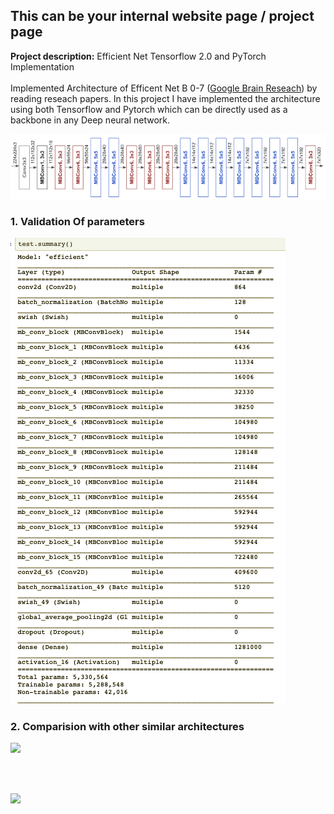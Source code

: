## This can be your internal website page / project page

**Project description:** 
Efficient Net Tensorflow 2.0 and PyTorch Implementation <br><br>
Implemented Architecture of Efficent Net B 0-7 (<a href='https://ai.googleblog.com/2019/05/efficientnet-improving-accuracy-and.html'>Google Brain Reseach</a>) by reading reseach papers. In this project I have implemented the architecture using both Tensorflow and Pytorch which can be directly used as a backbone in any Deep neural network.

<img src="images/efficient/efficient_blocks.png?raw=true"/>


### 1. Validation Of parameters

<img src="images/efficient/params_2.png?raw=true"/>
<!-- 
```javascript
if (isAwesome){
  return true
}
``` -->

### 2. Comparision with other similar architectures

<img src="images/efficient/compare.png?raw=true"/>

<br><br>

<img src="images/efficient/params.png?raw=true"/>
<!-- ```javascript
if (isAwesome){
  return true
}
``` -->

